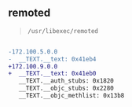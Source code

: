 ## remoted

> `/usr/libexec/remoted`

```diff

-172.100.5.0.0
-  __TEXT.__text: 0x41eb4
+172.100.9.0.0
+  __TEXT.__text: 0x41eb0
   __TEXT.__auth_stubs: 0x1820
   __TEXT.__objc_stubs: 0x2280
   __TEXT.__objc_methlist: 0x13b8

```
